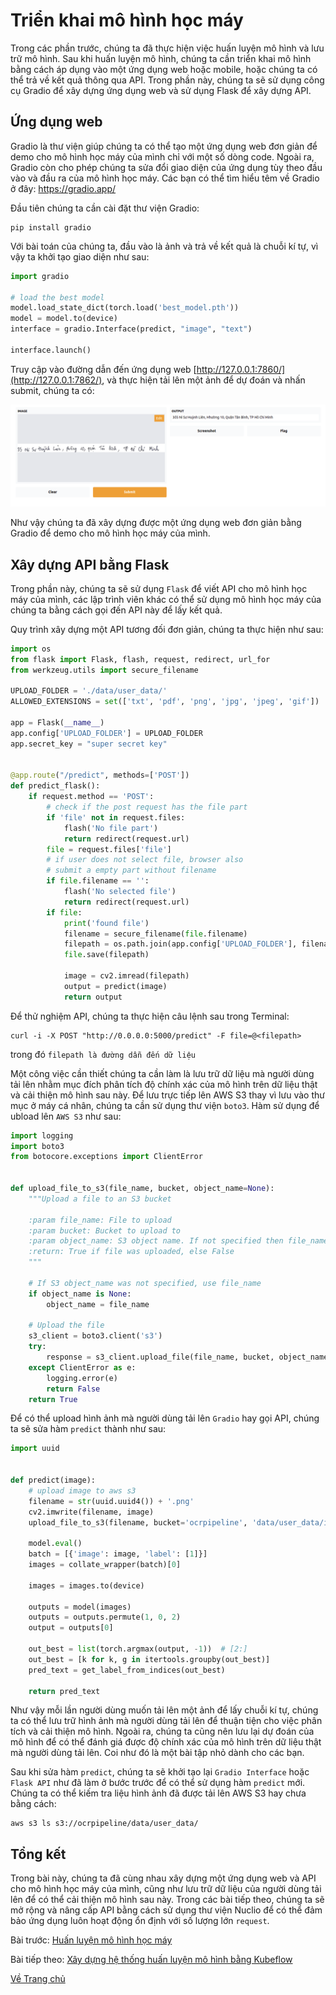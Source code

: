 # Triển khai mô hình học máy

Trong các phần trước, chúng ta đã thực hiện việc huấn luyện mô hình và lưu trữ mô hình. Sau khi huấn luyện mô hình, chúng ta cần triển khai mô hình bằng cách áp dụng vào một ứng dụng web hoặc mobile, hoặc chúng ta có thể trả về kết quả thông qua API. Trong phần này, chúng ta sẽ sử dụng công cụ Gradio để xây dựng ứng dụng web và sử dụng Flask để xây dựng API.

## Ứng dụng web
Gradio là thư viện giúp chúng ta có thể tạo một ứng dụng web đơn giản để demo cho mô hình học máy của mình chỉ với một số dòng code. Ngoài ra, Gradio còn cho phép chúng ta sửa đổi giao diện của ứng dụng tùy theo đầu vào và đầu ra của mô hình học máy. Các bạn có thể tìm hiểu têm về Gradio ở đây: https://gradio.app/

Đầu tiên chúng ta cần cài đặt thư viện Gradio:
```
pip install gradio
```

Với bài toán của chúng ta, đầu vào là ảnh và trả về kết quả là chuỗi kí tự, vì vậy ta khởi tạo giao diện như sau:

```python
import gradio

# load the best model
model.load_state_dict(torch.load('best_model.pth'))
model = model.to(device)
interface = gradio.Interface(predict, "image", "text")

interface.launch()
```

Truy cập vào đường dẫn đến ứng dụng web [http://127.0.0.1:7860/](http://127.0.0.1:7862/), và thực hiện tải lên một ảnh để dự đoán và nhấn submit, chúng ta có:

![alt text](./images/gradio.png "Ứng dụng web")

Như vậy chúng ta đã xây dựng được một ứng dụng web đơn giản bằng Gradio để demo cho mô hình học máy của mình.

## Xây dựng API bằng Flask
Trong phần này, chúng ta sẽ sử dụng `Flask` để viết API cho mô hình học máy của mình, các lập trình viên khác có thể sử dụng mô hình học máy của chúng ta bằng cách gọi đến API này để lấy kết quả. 

Quy trình xây dựng một API tương đối đơn giản, chúng ta thực hiện như sau:

```python
import os
from flask import Flask, flash, request, redirect, url_for
from werkzeug.utils import secure_filename

UPLOAD_FOLDER = './data/user_data/'
ALLOWED_EXTENSIONS = set(['txt', 'pdf', 'png', 'jpg', 'jpeg', 'gif'])

app = Flask(__name__)
app.config['UPLOAD_FOLDER'] = UPLOAD_FOLDER
app.secret_key = "super secret key"


@app.route("/predict", methods=['POST'])
def predict_flask():
    if request.method == 'POST':
        # check if the post request has the file part
        if 'file' not in request.files:
            flash('No file part')
            return redirect(request.url)
        file = request.files['file']
        # if user does not select file, browser also
        # submit a empty part without filename
        if file.filename == '':
            flash('No selected file')
            return redirect(request.url)
        if file:
            print('found file')
            filename = secure_filename(file.filename)
            filepath = os.path.join(app.config['UPLOAD_FOLDER'], filename)
            file.save(filepath)
            
            image = cv2.imread(filepath)
            output = predict(image)
            return output

```

Để thử nghiệm API, chúng ta thực hiện câu lệnh sau trong Terminal:
```
curl -i -X POST "http://0.0.0.0:5000/predict" -F file=@<filepath>
```

trong đó `filepath là đường dẫn đến dữ liệu `


Một công việc cần thiết chúng ta cần làm là lưu trữ dữ liệu mà người dùng tải lên  nhằm mục đích phân tích độ chính xác của mô hình trên dữ liệu thật và cải thiện mô hình sau này. Để lưu trực tiếp lên AWS S3 thay vì lưu vào thư mục ở máy cá nhân, chúng ta cần sử dụng thư viện `boto3`. Hàm sử dụng để ubload lên `AWS S3` như sau:
```python
import logging
import boto3
from botocore.exceptions import ClientError


def upload_file_to_s3(file_name, bucket, object_name=None):
    """Upload a file to an S3 bucket

    :param file_name: File to upload
    :param bucket: Bucket to upload to
    :param object_name: S3 object name. If not specified then file_name is used
    :return: True if file was uploaded, else False
    """

    # If S3 object_name was not specified, use file_name
    if object_name is None:
        object_name = file_name

    # Upload the file
    s3_client = boto3.client('s3')
    try:
        response = s3_client.upload_file(file_name, bucket, object_name)
    except ClientError as e:
        logging.error(e)
        return False
    return True
```

Để có thể upload hình ảnh mà người dùng tải lên `Gradio` hay gọi API, chúng ta sẽ sửa hàm `predict` thành như sau:
```python
import uuid


def predict(image):
    # upload image to aws s3
    filename = str(uuid.uuid4()) + '.png'
    cv2.imwrite(filename, image)
    upload_file_to_s3(filename, bucket='ocrpipeline', 'data/user_data/images')

    model.eval()
    batch = [{'image': image, 'label': [1]}]
    images = collate_wrapper(batch)[0]

    images = images.to(device)

    outputs = model(images)
    outputs = outputs.permute(1, 0, 2)
    output = outputs[0]

    out_best = list(torch.argmax(output, -1))  # [2:]
    out_best = [k for k, g in itertools.groupby(out_best)]
    pred_text = get_label_from_indices(out_best)

    return pred_text
```

Như vậy mỗi lần người dùng muốn tải lên một ảnh để lấy chuỗi kí tự, chúng ta có thể lưu trữ hình ảnh mà người dùng tải lên để thuận tiện cho việc phân tích và cải thiện mô hình. Ngoài ra, chúng ta cũng nên lưu lại dự đoán của mô hình để có thể đánh giá được độ chính xác của mô hình trên dữ liệu thật mà người dùng tải lên. Coi như đó là một bài tập nhỏ dành cho các bạn.

Sau khi sửa hàm `predict`, chúng ta sẽ khởi tạo lại `Gradio Interface` hoặc `Flask API` như đã làm ở bước trước để có thể sử dụng hàm `predict` mới. Chúng ta có thể kiếm tra liệu hình ảnh đã được tải lên AWS S3 hay chưa bằng cách:
```
aws s3 ls s3://ocrpipeline/data/user_data/
```

## Tổng kết 
Trong bài này, chúng ta đã cùng nhau xây dựng một ứng dụng web và API cho mô hình học máy của mình, cũng như lưu trữ dữ liệu của người dùng tải lên để có thể cải thiện mô hình sau này. Trong các bài tiếp theo, chúng ta sẽ mở rộng và nâng cấp API bằng cách sử dụng thư viện Nuclio để có thể đảm bảo ứng dụng luôn hoạt động ổn định với số lượng lớn `request`.

Bài trước: [Huấn luyện mô hình học máy](../training/index.md)

Bài tiếp theo: [Xây dựng hệ thống huấn luyện mô hình bằng Kubeflow](./kubeflow/index.md)

[Về Trang chủ](../index.md)